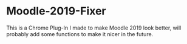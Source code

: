 # Moodle-2019-Fixer

This is a Chrome Plug-In I made to make Moodle 2019 look better, will probably add some functions to make it nicer in the future.
